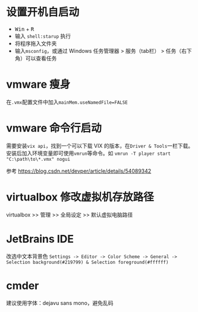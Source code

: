 # 设置开机自启动
- <kbd>Win</kbd> + <kbd>R</kbd>
- 输入 `shell:starup` 执行
- 将程序拖入文件夹
- 输入`msconfig`，或通过 Windows 任务管理器 > 服务（tab栏） > 任务（右下角）可以查看任务

# vmware 瘦身
在`.vmx`配置文件中加入`mainMem.useNamedFile=FALSE`

# vmware 命令行启动
需要安装`vix api`，找到一个可以下载 VIX 的版本，在`Driver & Tools`一栏下载。安装后加入环境变量即可使用`vmrun`等命令。如 `vmrun -T player start "C:\path\to\*.vmx" nogui`

参考
https://blog.csdn.net/devper/article/details/54089342

# virtualbox 修改虚拟机存放路径
virtualbox >> 管理 >> 全局设定 >> 默认虚拟电脑路径

# JetBrains IDE
改选中文本背景色 `Settings -> Editor -> Color Scheme -> General -> Selection background(#219799) & Selection foreground(#ffffff)`

# cmder
建议使用字体：dejavu sans mono，避免乱码
